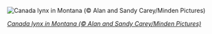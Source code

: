 
![Canada lynx in Montana (© Alan and Sandy Carey/Minden Pictures)](https://cn.bing.com//th?id=OHR.CanadaLynx_EN-US0499765045_1920x1080.jpg&rf=LaDigue_1920x1080.jpg&pid=hp)

*[Canada lynx in Montana (© Alan and Sandy Carey/Minden Pictures)](https://www.bing.com/search?q=canada+lynx&form=hpcapt&filters=HpDate%3a%2220201228_0800%22)*
